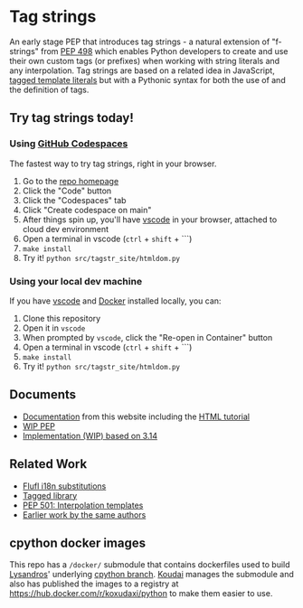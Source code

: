 # Tag strings

An early stage PEP that introduces tag strings - a natural extension of "f-strings" from [PEP 498](https://peps.python.org/pep-0498/) which enables Python developers to create and use their own custom tags (or prefixes) when working with string literals and any interpolation. Tag strings are based on a related idea in JavaScript, [tagged template literals](https://developer.mozilla.org/en-US/docs/Web/JavaScript/Reference/Template_literals#tagged_templates) but with a Pythonic syntax for both the use of and the definition of tags.

## Try tag strings today!

### Using [GitHub Codespaces](https://github.com/features/codespaces)

The fastest way to try tag strings, right in your browser.

1. Go to the [repo homepage](https://github.com/pauleveritt/tagstr-site/)
1. Click the "Code" button
1. Click the "Codespaces" tab
1. Click "Create codespace on main"
1. After things spin up, you'll have [vscode](https://code.visualstudio.com/) in your browser, attached to cloud dev environment
1. Open a terminal in vscode (`ctrl` + `shift` + `\``)
1. `make install`
1. Try it! `python src/tagstr_site/htmldom.py`

### Using your local dev machine

If you have [vscode](https://code.visualstudio.com/) and [Docker](https://www.docker.com/) installed locally, you can:

1. Clone this repository
1. Open it in `vscode`
1. When prompted by `vscode`, click the "Re-open in Container" button
1. Open a terminal in vscode (`ctrl` + `shift` + `\``)
1. `make install`
1. Try it! `python src/tagstr_site/htmldom.py`

## Documents

- [Documentation](https://pauleveritt.github.io/tagstr-site/) from this website including the [HTML tutorial](https://pauleveritt.github.io/tagstr-site/htmlbuilder.html)
- [WIP PEP](https://github.com/jimbaker/tagstr/blob/main/pep.rst)
- [Implementation (WIP) based on 3.14](https://github.com/lysnikolaou/cpython/tree/tag-strings-rebased)

## Related Work

- [Flufl i18n substitutions](https://flufli18n.readthedocs.io/en/stable/using.html#substitutions-and-placeholders)
- [Tagged library](https://github.com/jviide/tagged)
- [PEP 501: Interpolation templates](https://peps.python.org/pep-0501/)
- [Earlier work by the same authors](https://github.com/jimbaker/fl-string-pep)

## cpython docker images

This repo has a `/docker/` submodule that contains dockerfiles used to build [Lysandros](https://github.com/lysnikolaou)' underlying [cpython branch](https://github.com/lysnikolaou/cpython/tree/tag-strings-rebased). [Koudai](https://github.com/koxudaxi) manages the submodule and also has published the images to a registry at https://hub.docker.com/r/koxudaxi/python to make them easier to use.
